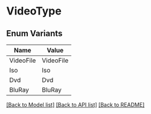 # VideoType

## Enum Variants

| Name | Value |
|---- | -----|
| VideoFile | VideoFile |
| Iso | Iso |
| Dvd | Dvd |
| BluRay | BluRay |


[[Back to Model list]](../README.md#documentation-for-models) [[Back to API list]](../README.md#documentation-for-api-endpoints) [[Back to README]](../README.md)



